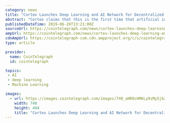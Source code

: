 ```yaml
---
category: news
title: "Cortex Launches Deep Learning and AI Network for Decentralized Apps"
abstract: "Cortex claims that this is the first time that artificial intelligence has been introduced to a crypto network at scale. Cortex has launched a network for decentralized apps powered by artificial ..."
publishedDateTime: 2019-06-26T13:21:00Z
sourceUrl: https://cointelegraph.com/news/cortex-launches-deep-learning-and-ai-network-for-decentralized-apps
ampUrl: https://cointelegraph.com/news/cortex-launches-deep-learning-and-ai-network-for-decentralized-apps/amp
cdnAmpUrl: https://cointelegraph-com.cdn.ampproject.org/c/s/cointelegraph.com/news/cortex-launches-deep-learning-and-ai-network-for-decentralized-apps/amp
type: article

provider:
  name: CoinTelegraph
  id: cointelegraph

topics:
 - AI
 - deep learning
 - Machine Learning

images:
  - url: https://images.cointelegraph.com/images/740_aHR0cHM6Ly9zMy5jb2ludGVsZWdyYXBoLmNvbS9zdG9yYWdlL3VwbG9hZHMvdmlldy9mOWNjMTc2N2E1MTBhN2YzMDdmODgyMmEyYzVjNzZjMS5qcGc=.jpg
    width: 740
    height: 494
    title: "Cortex Launches Deep Learning and AI Network for Decentralized Apps"
---
```

